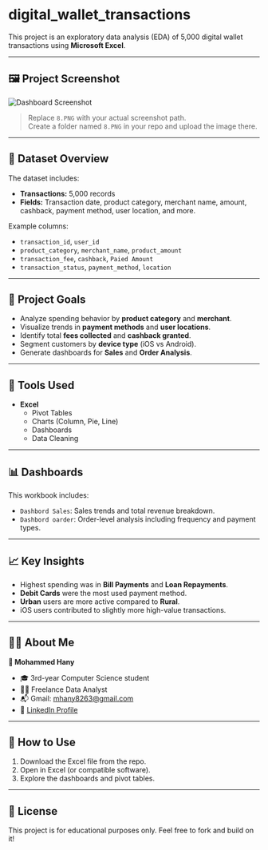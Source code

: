 # digital_wallet_transactions

This project is an exploratory data analysis (EDA) of 5,000 digital wallet transactions using **Microsoft Excel**.

---

## 🖼️ Project Screenshot

![Dashboard Screenshot](screenshots/dashboard_sample.png)

> Replace `8.PNG` with your actual screenshot path.  
> Create a folder named `8.PNG` in your repo and upload the image there.

---

## 📁 Dataset Overview

The dataset includes:
- **Transactions:** 5,000 records
- **Fields:** Transaction date, product category, merchant name, amount, cashback, payment method, user location, and more.

Example columns:
- `transaction_id`, `user_id`
- `product_category`, `merchant_name`, `product_amount`
- `transaction_fee`, `cashback`, `Paied Amount`
- `transaction_status`, `payment_method`, `location`

---

## 🎯 Project Goals

- Analyze spending behavior by **product category** and **merchant**.
- Visualize trends in **payment methods** and **user locations**.
- Identify total **fees collected** and **cashback granted**.
- Segment customers by **device type** (iOS vs Android).
- Generate dashboards for **Sales** and **Order Analysis**.

---

## 📌 Tools Used

- **Excel**
  - Pivot Tables
  - Charts (Column, Pie, Line)
  - Dashboards
  - Data Cleaning

---

## 📊 Dashboards

This workbook includes:
- `Dashbord Sales`: Sales trends and total revenue breakdown.
- `Dashbord oarder`: Order-level analysis including frequency and payment types.

---

## 📈 Key Insights

- Highest spending was in **Bill Payments** and **Loan Repayments**.
- **Debit Cards** were the most used payment method.
- **Urban** users are more active compared to **Rural**.
- iOS users contributed to slightly more high-value transactions.

---

## 🙋‍♂️ About Me

**👤 Mohammed Hany**  
- 🎓 3rd-year Computer Science student  
- 👨‍💻 Freelance Data Analyst  
- 📬 Gmail: mhany8263@gmail.com  
- 💼 [LinkedIn Profile](https://www.linkedin.com/in/mohammed-hany-8819b1362/)

---

## 🚀 How to Use

1. Download the Excel file from the repo.
2. Open in Excel (or compatible software).
3. Explore the dashboards and pivot tables.

---

## 📝 License

This project is for educational purposes only. Feel free to fork and build on it!
